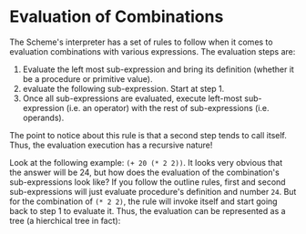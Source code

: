 # Evaluation of Combinations
The Scheme's interpreter has a set of rules to
follow when it comes to evaluation combinations with
various expressions. The evaluation steps are:
1. Evaluate the left most sub-expression and bring its
   definition (whether it be a procedure or primitive
   value).
2. evaluate the following sub-expression. Start at step 1.
3. Once all sub-expressions are evaluated, execute
   left-most sub-expression (i.e. an operator) with the
   rest of sub-expressions (i.e. operands).

The point to notice about this rule is that a second
step tends to call itself. Thus, the evaluation
execution has a recursive nature!

Look at the following example: `(+ 20 (* 2 2))`. It
looks very obvious that the answer will be 24, but how
does the evaluation of the combination's
sub-expressions look like? If you follow the outline
rules, first and second sub-expressions will just
evaluate procedure's definition and number `24`. But
for the combination of `(* 2 2)`, the rule will invoke
itself and start going back to step 1 to evaluate it.
Thus, the evaluation can be represented as a tree (a
hierchical tree in fact):
